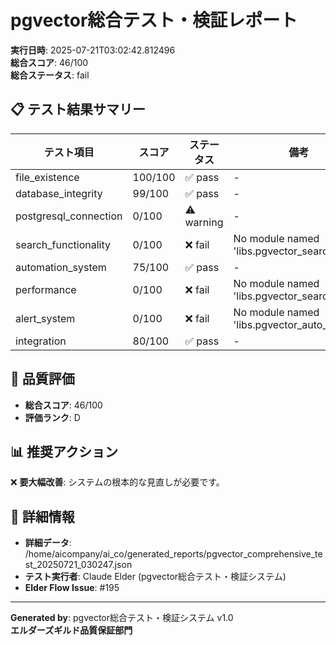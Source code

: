 # pgvector総合テスト・検証レポート

**実行日時**: 2025-07-21T03:02:42.812496  
**総合スコア**: 46/100  
**総合ステータス**: fail

## 📋 テスト結果サマリー

| テスト項目 | スコア | ステータス | 備考 |
|------------|--------|------------|------|
| file_existence | 100/100 | ✅ pass | - |
| database_integrity | 99/100 | ✅ pass | - |
| postgresql_connection | 0/100 | ⚠️ warning | - |
| search_functionality | 0/100 | ❌ fail | No module named 'libs.pgvector_search' |
| automation_system | 75/100 | ✅ pass | - |
| performance | 0/100 | ❌ fail | No module named 'libs.pgvector_search' |
| alert_system | 0/100 | ❌ fail | No module named 'libs.pgvector_auto_system' |
| integration | 80/100 | ✅ pass | - |

## 🎯 品質評価

- **総合スコア**: 46/100
- **評価ランク**: D

## 📊 推奨アクション

❌ **要大幅改善**: システムの根本的な見直しが必要です。

## 📂 詳細情報

- **詳細データ**: /home/aicompany/ai_co/generated_reports/pgvector_comprehensive_test_20250721_030247.json
- **テスト実行者**: Claude Elder (pgvector総合テスト・検証システム)
- **Elder Flow Issue**: #195

---
**Generated by**: pgvector総合テスト・検証システム v1.0  
**エルダーズギルド品質保証部門**
